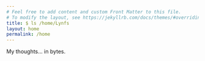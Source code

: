 ```yaml
---
# Feel free to add content and custom Front Matter to this file.
# To modify the layout, see https://jekyllrb.com/docs/themes/#overriding-theme-defaults
title: $ ls /home/Lynfs
layout: home
permalink: /home
---
```


My thoughts... in bytes.

